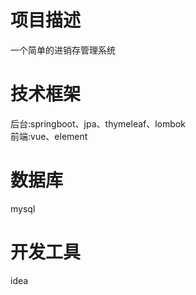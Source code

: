 # 项目描述
一个简单的进销存管理系统
# 技术框架
后台:springboot、jpa、thymeleaf、lombok  
前端:vue、element
# 数据库
mysql
# 开发工具
idea